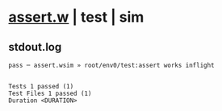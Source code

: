 # [assert.w](../../../../../examples/tests/valid/assert.w) | test | sim

## stdout.log
```log
pass ─ assert.wsim » root/env0/test:assert works inflight
 
 
Tests 1 passed (1)
Test Files 1 passed (1)
Duration <DURATION>
```

